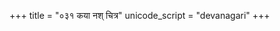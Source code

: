 +++
title = "०३१ कया नश् चित्र"
unicode_script = "devanagari"
+++

<div class="js_include" url="/devaHhindukaH//indraH/Rk/kaya_nash_chitra/"  newLevelForH1="2" includeTitle="false"> </div>  
